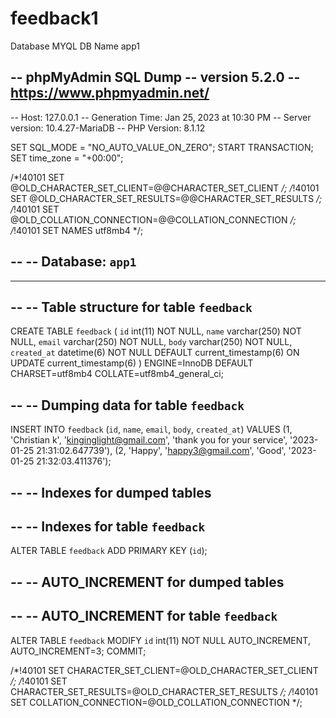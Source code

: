 # feedback1
Database MYQL
DB Name app1

-- phpMyAdmin SQL Dump
-- version 5.2.0
-- https://www.phpmyadmin.net/
--
-- Host: 127.0.0.1
-- Generation Time: Jan 25, 2023 at 10:30 PM
-- Server version: 10.4.27-MariaDB
-- PHP Version: 8.1.12

SET SQL_MODE = "NO_AUTO_VALUE_ON_ZERO";
START TRANSACTION;
SET time_zone = "+00:00";


/*!40101 SET @OLD_CHARACTER_SET_CLIENT=@@CHARACTER_SET_CLIENT */;
/*!40101 SET @OLD_CHARACTER_SET_RESULTS=@@CHARACTER_SET_RESULTS */;
/*!40101 SET @OLD_COLLATION_CONNECTION=@@COLLATION_CONNECTION */;
/*!40101 SET NAMES utf8mb4 */;

--
-- Database: `app1`
--

-- --------------------------------------------------------

--
-- Table structure for table `feedback`
--

CREATE TABLE `feedback` (
  `id` int(11) NOT NULL,
  `name` varchar(250) NOT NULL,
  `email` varchar(250) NOT NULL,
  `body` varchar(250) NOT NULL,
  `created_at` datetime(6) NOT NULL DEFAULT current_timestamp(6) ON UPDATE current_timestamp(6)
) ENGINE=InnoDB DEFAULT CHARSET=utf8mb4 COLLATE=utf8mb4_general_ci;

--
-- Dumping data for table `feedback`
--

INSERT INTO `feedback` (`id`, `name`, `email`, `body`, `created_at`) VALUES
(1, 'Christian k', 'kinginglight@gmail.com', 'thank you for your service', '2023-01-25 21:31:02.647739'),
(2, 'Happy', 'happy3@gmail.com', 'Good', '2023-01-25 21:32:03.411376');

--
-- Indexes for dumped tables
--

--
-- Indexes for table `feedback`
--
ALTER TABLE `feedback`
  ADD PRIMARY KEY (`id`);

--
-- AUTO_INCREMENT for dumped tables
--

--
-- AUTO_INCREMENT for table `feedback`
--
ALTER TABLE `feedback`
  MODIFY `id` int(11) NOT NULL AUTO_INCREMENT, AUTO_INCREMENT=3;
COMMIT;

/*!40101 SET CHARACTER_SET_CLIENT=@OLD_CHARACTER_SET_CLIENT */;
/*!40101 SET CHARACTER_SET_RESULTS=@OLD_CHARACTER_SET_RESULTS */;
/*!40101 SET COLLATION_CONNECTION=@OLD_COLLATION_CONNECTION */;
